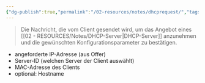 ```yaml
---
{"dg-publish":true,"permalink":"/02-resources/notes/dhcprequest/","tags":["netzwerk/protocol"],"noteIcon":"","updated":"2025-08-26T16:35:03.000+02:00"}
---
```


>Die Nachricht, die vom Client gesendet wird, um das Angebot eines [[02 - RESOURCES/Notes/DHCP-Server\|DHCP-Server]] anzunehmen und die gewünschten Konfigurationsparameter zu bestätigen.


- angeforderte IP-Adresse (aus Offer)
- Server-ID (welchen Server der Client auswählt)
- MAC-Adresse des Clients
- optional: Hostname